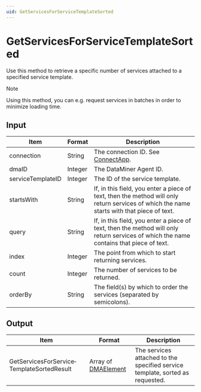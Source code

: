 ```yaml
---
uid: GetServicesForServiceTemplateSorted
---
```


# GetServicesForServiceTemplateSorted

Use this method to retrieve a specific number of services attached to a specified service template.

> [!NOTE]
> Using this method, you can e.g. request services in batches in order to minimize loading time.

## Input

| Item | Format | Description |
|--|--|--|
| connection | String | The connection ID. See [ConnectApp](xref:ConnectApp). |
| dmaID | Integer | The DataMiner Agent ID. |
| serviceTemplateID | Integer | The ID of the service template. |
| startsWith | String | If, in this field, you enter a piece of text, then the method will only return services of which the name starts with that piece of text. |
| query | String | If, in this field, you enter a piece of text, then the method will only return services of which the name contains that piece of text. |
| index | Integer | The point from which to start returning services. |
| count | Integer | The number of services to be returned. |
| orderBy | String | The field(s) by which to order the services (separated by semicolons). |

## Output

| Item | Format | Description |
|--|--|--|
| GetServicesForService­TemplateSortedResult | Array of [DMAElement](xref:DMAElement) | The services attached to the specified service template, sorted as requested. |
